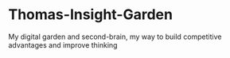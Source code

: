 # Thomas-Insight-Garden
My digital garden and second-brain, my way to build competitive advantages and improve thinking
